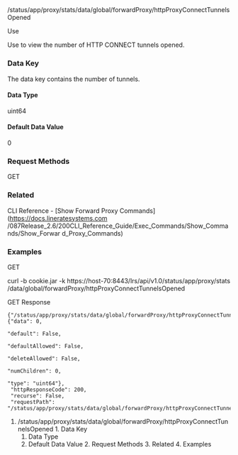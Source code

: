 ##
/status/app/proxy/stats/data/global/forwardProxy/httpProxyConnectTunnelsOpened

Use

Use to view the number of HTTP CONNECT tunnels opened.

### Data Key

The data key contains the number of tunnels.

#### Data Type

uint64

#### Default Data Value

0

### Request Methods

GET

### Related

CLI Reference - [Show Forward Proxy Commands](https://docs.lineratesystems.com
/087Release_2.6/200CLI_Reference_Guide/Exec_Commands/Show_Commands/Show_Forwar
d_Proxy_Commands)

### Examples

GET

curl -b cookie.jar -k https://host-70:8443/lrs/api/v1.0/status/app/proxy/stats
/data/global/forwardProxy/httpProxyConnectTunnelsOpened

GET Response

    
    {"/status/app/proxy/stats/data/global/forwardProxy/httpProxyConnectTunnelsOpened": {"data": 0,
                                                                                         "default": False,
                                                                                         "defaultAllowed": False,
                                                                                         "deleteAllowed": False,
                                                                                         "numChildren": 0,
                                                                                         "type": "uint64"},
     "httpResponseCode": 200,
     "recurse": False,
     "requestPath": "/status/app/proxy/stats/data/global/forwardProxy/httpProxyConnectTunnelsOpened"}
    

  1. /status/app/proxy/stats/data/global/forwardProxy/httpProxyConnectTunnelsOpened
    1. Data Key
      1. Data Type
      2. Default Data Value
    2. Request Methods
    3. Related
    4. Examples

